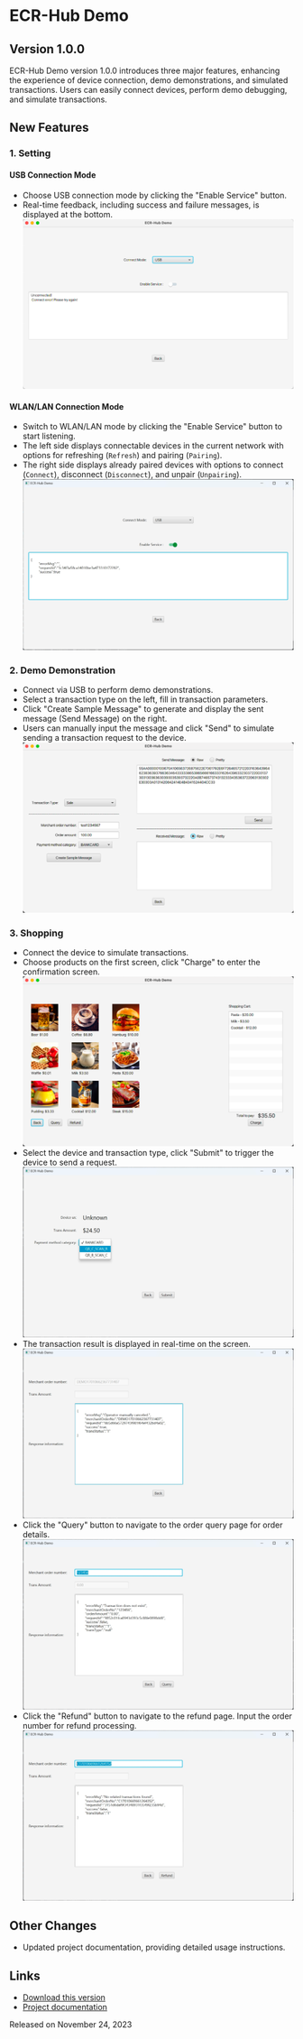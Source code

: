 # ECR-Hub Demo

## Version 1.0.0

ECR-Hub Demo version 1.0.0 introduces three major features, enhancing the experience of device connection, demo demonstrations, and simulated transactions. Users can easily connect devices, perform demo debugging, and simulate transactions.

## New Features

### 1. Setting

#### USB Connection Mode
- Choose USB connection mode by clicking the "Enable Service" button.
- Real-time feedback, including success and failure messages, is displayed at the bottom.
  ![img_2.png](imgs/img_2.png)

#### WLAN/LAN Connection Mode
- Switch to WLAN/LAN mode by clicking the "Enable Service" button to start listening.
- The left side displays connectable devices in the current network with options for refreshing (`Refresh`) and pairing (`Pairing`).
- The right side displays already paired devices with options to connect (`Connect`), disconnect (`Disconnect`), and unpair (`Unpairing`).
  ![img_5.png](imgs/img_5.png)

### 2. Demo Demonstration

- Connect via USB to perform demo demonstrations.
- Select a transaction type on the left, fill in transaction parameters.
- Click "Create Sample Message" to generate and display the sent message (Send Message) on the right.
- Users can manually input the message and click "Send" to simulate sending a transaction request to the device.
![img_3.png](imgs/img_3.png)

### 3. Shopping

- Connect the device to simulate transactions.
- Choose products on the first screen, click "Charge" to enter the confirmation screen.
![img_4.png](imgs/img_4.png)
- Select the device and transaction type, click "Submit" to trigger the device to send a request.
![img.png](imgs/img.png)
- The transaction result is displayed in real-time on the screen.
![img_1.png](imgs/img_1.png)
- Click the "Query" button to navigate to the order query page for order details. 
![img_6.png](imgs/img_6.png)
- Click the "Refund" button to navigate to the refund page. Input the order number for refund processing.
![img_7.png](imgs/img_7.png)

## Other Changes

- Updated project documentation, providing detailed usage instructions.

## Links

- [Download this version](https://github.com/paycloud-open/ecrhub-client-demo-java/releases/tag/v1.0.0)
- [Project documentation](https://github.com/paycloud-open/ecrhub-client-demo-java)

Released on November 24, 2023